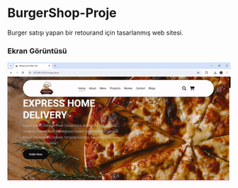 # BurgerShop-Proje

<p>Burger satışı yapan bir retourand için tasarlanmış web sitesi.</p>

<h3>Ekran Görüntüsü</h3>

![](BurgerShop.gif)
